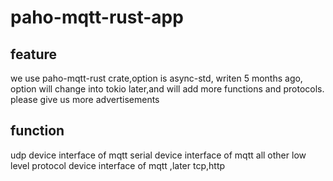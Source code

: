 # paho-mqtt-rust-app

## feature

we use paho-mqtt-rust crate,option is async-std,
writen 5 months ago, option will change into tokio later,and will add more functions and protocols.
please give us more advertisements

## function

udp device interface of mqtt
serial device interface of mqtt
all other low level protocol device interface of mqtt ,later tcp,http
 